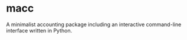 # macc
A minimalist accounting package including an interactive command-line interface written in Python.
